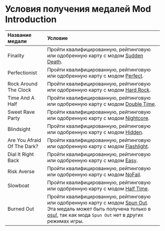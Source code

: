 # Условия получения медалей Mod Introduction

| Название медали | Условие |
| :-- | :-- |
| Finality | Пройти квалифицированную, рейтинговую или одобренную карту с модом [Sudden Death](/wiki/Game_modifier/Sudden_Death). |
| Perfectionist | Пройти квалифицированную, рейтинговую или одобренную карту с модом [Perfect](/wiki/Game_modifier/Perfect). |
| Rock Around The Clock | Пройти квалифицированную, рейтинговую или одобренную карту с модом [Hard Rock](/wiki/Game_modifier/Hard_Rock). |
| Time And A Half | Пройти квалифицированную, рейтинговую или одобренную карту с модом [Double Time](/wiki/Game_modifier/Double_Time). |
| Sweet Rave Party | Пройти квалифицированную, рейтинговую или одобренную карту с модом [Nightcore](/wiki/Game_modifier/Nightcore). |
| Blindsight | Пройти квалифицированную, рейтинговую или одобренную карту с модом [Hidden](/wiki/Game_modifier/Hidden). |
| Are You Afraid Of The Dark? | Пройти квалифицированную, рейтинговую или одобренную карту с модом [Flashlight](/wiki/Game_modifier/Flashlight). |
| Dial It Right Back | Пройти квалифицированную, рейтинговую или одобренную карту с модом [Easy](/wiki/Game_modifier/Easy). |
| Risk Averse | Пройти квалифицированную, рейтинговую или одобренную карту с модом [NoFail](/wiki/Game_modifier/No_Fail). |
| Slowboat | Пройти квалифицированную, рейтинговую или одобренную карту с модом [Half Time](/wiki/Game_modifier/Half_Time). |
| Burned Out | Пройти квалифицированную, рейтинговую или одобренную карту с модом [Spun Out](/wiki/Game_modifier/Spun_Out). Эта медаль может быть получена только в [osu!](/wiki/Game_mode/osu!), так как мода `Spun Out` нет в других режимах игры. |
